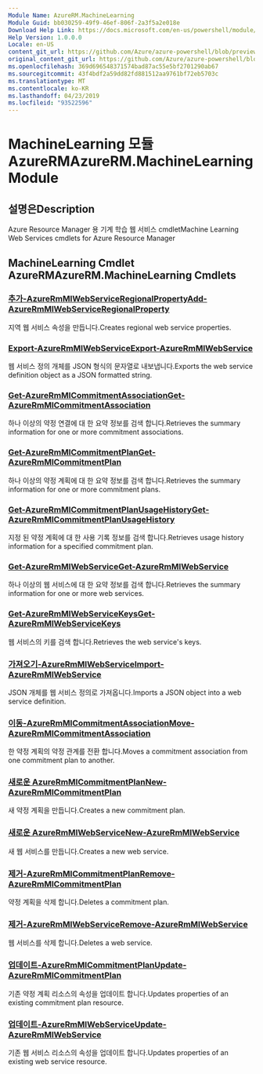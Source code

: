 ```yaml
---
Module Name: AzureRM.MachineLearning
Module Guid: bb030259-49f9-46ef-806f-2a3f5a2e018e
Download Help Link: https://docs.microsoft.com/en-us/powershell/module/azurerm.machinelearning
Help Version: 1.0.0.0
Locale: en-US
content_git_url: https://github.com/Azure/azure-powershell/blob/preview/src/ResourceManager/MachineLearning/Commands.MachineLearning/help/AzureRM.MachineLearning.md
original_content_git_url: https://github.com/Azure/azure-powershell/blob/preview/src/ResourceManager/MachineLearning/Commands.MachineLearning/help/AzureRM.MachineLearning.md
ms.openlocfilehash: 369d696548371574bad87ac55e5bf2701290ab67
ms.sourcegitcommit: 43f4bdf2a59dd82fd881512aa9761bf72eb5703c
ms.translationtype: MT
ms.contentlocale: ko-KR
ms.lasthandoff: 04/23/2019
ms.locfileid: "93522596"
---
```

# <span data-ttu-id="bfe07-101">MachineLearning 모듈 AzureRM</span><span class="sxs-lookup"><span data-stu-id="bfe07-101">AzureRM.MachineLearning Module</span></span>
## <span data-ttu-id="bfe07-102">설명은</span><span class="sxs-lookup"><span data-stu-id="bfe07-102">Description</span></span>
<span data-ttu-id="bfe07-103">Azure Resource Manager 용 기계 학습 웹 서비스 cmdlet</span><span class="sxs-lookup"><span data-stu-id="bfe07-103">Machine Learning Web Services cmdlets for Azure Resource Manager</span></span>

## <span data-ttu-id="bfe07-104">MachineLearning Cmdlet AzureRM</span><span class="sxs-lookup"><span data-stu-id="bfe07-104">AzureRM.MachineLearning Cmdlets</span></span>
### [<span data-ttu-id="bfe07-105">추가-AzureRmMlWebServiceRegionalProperty</span><span class="sxs-lookup"><span data-stu-id="bfe07-105">Add-AzureRmMlWebServiceRegionalProperty</span></span>](Add-AzureRmMlWebServiceRegionalProperty.md)
<span data-ttu-id="bfe07-106">지역 웹 서비스 속성을 만듭니다.</span><span class="sxs-lookup"><span data-stu-id="bfe07-106">Creates regional web service properties.</span></span>

### [<span data-ttu-id="bfe07-107">Export-AzureRmMlWebService</span><span class="sxs-lookup"><span data-stu-id="bfe07-107">Export-AzureRmMlWebService</span></span>](Export-AzureRmMlWebService.md)
<span data-ttu-id="bfe07-108">웹 서비스 정의 개체를 JSON 형식의 문자열로 내보냅니다.</span><span class="sxs-lookup"><span data-stu-id="bfe07-108">Exports the web service definition object as a JSON formatted string.</span></span>

### [<span data-ttu-id="bfe07-109">Get-AzureRmMlCommitmentAssociation</span><span class="sxs-lookup"><span data-stu-id="bfe07-109">Get-AzureRmMlCommitmentAssociation</span></span>](Get-AzureRmMlCommitmentAssociation.md)
<span data-ttu-id="bfe07-110">하나 이상의 약정 연결에 대 한 요약 정보를 검색 합니다.</span><span class="sxs-lookup"><span data-stu-id="bfe07-110">Retrieves the summary information for one or more commitment associations.</span></span>

### [<span data-ttu-id="bfe07-111">Get-AzureRmMlCommitmentPlan</span><span class="sxs-lookup"><span data-stu-id="bfe07-111">Get-AzureRmMlCommitmentPlan</span></span>](Get-AzureRmMlCommitmentPlan.md)
<span data-ttu-id="bfe07-112">하나 이상의 약정 계획에 대 한 요약 정보를 검색 합니다.</span><span class="sxs-lookup"><span data-stu-id="bfe07-112">Retrieves the summary information for one or more commitment plans.</span></span>

### [<span data-ttu-id="bfe07-113">Get-AzureRmMlCommitmentPlanUsageHistory</span><span class="sxs-lookup"><span data-stu-id="bfe07-113">Get-AzureRmMlCommitmentPlanUsageHistory</span></span>](Get-AzureRmMlCommitmentPlanUsageHistory.md)
<span data-ttu-id="bfe07-114">지정 된 약정 계획에 대 한 사용 기록 정보를 검색 합니다.</span><span class="sxs-lookup"><span data-stu-id="bfe07-114">Retrieves usage history information for a specified commitment plan.</span></span>

### [<span data-ttu-id="bfe07-115">Get-AzureRmMlWebService</span><span class="sxs-lookup"><span data-stu-id="bfe07-115">Get-AzureRmMlWebService</span></span>](Get-AzureRmMlWebService.md)
<span data-ttu-id="bfe07-116">하나 이상의 웹 서비스에 대 한 요약 정보를 검색 합니다.</span><span class="sxs-lookup"><span data-stu-id="bfe07-116">Retrieves the summary information for one or more web services.</span></span>

### [<span data-ttu-id="bfe07-117">Get-AzureRmMlWebServiceKeys</span><span class="sxs-lookup"><span data-stu-id="bfe07-117">Get-AzureRmMlWebServiceKeys</span></span>](Get-AzureRmMlWebServiceKeys.md)
<span data-ttu-id="bfe07-118">웹 서비스의 키를 검색 합니다.</span><span class="sxs-lookup"><span data-stu-id="bfe07-118">Retrieves the web service's keys.</span></span>

### [<span data-ttu-id="bfe07-119">가져오기-AzureRmMlWebService</span><span class="sxs-lookup"><span data-stu-id="bfe07-119">Import-AzureRmMlWebService</span></span>](Import-AzureRmMlWebService.md)
<span data-ttu-id="bfe07-120">JSON 개체를 웹 서비스 정의로 가져옵니다.</span><span class="sxs-lookup"><span data-stu-id="bfe07-120">Imports a JSON object into a web service definition.</span></span>

### [<span data-ttu-id="bfe07-121">이동-AzureRmMlCommitmentAssociation</span><span class="sxs-lookup"><span data-stu-id="bfe07-121">Move-AzureRmMlCommitmentAssociation</span></span>](Move-AzureRmMlCommitmentAssociation.md)
<span data-ttu-id="bfe07-122">한 약정 계획의 약정 관계를 전환 합니다.</span><span class="sxs-lookup"><span data-stu-id="bfe07-122">Moves a commitment association from one commitment plan to another.</span></span>

### [<span data-ttu-id="bfe07-123">새로운 AzureRmMlCommitmentPlan</span><span class="sxs-lookup"><span data-stu-id="bfe07-123">New-AzureRmMlCommitmentPlan</span></span>](New-AzureRmMlCommitmentPlan.md)
<span data-ttu-id="bfe07-124">새 약정 계획을 만듭니다.</span><span class="sxs-lookup"><span data-stu-id="bfe07-124">Creates a new commitment plan.</span></span>

### [<span data-ttu-id="bfe07-125">새로운 AzureRmMlWebService</span><span class="sxs-lookup"><span data-stu-id="bfe07-125">New-AzureRmMlWebService</span></span>](New-AzureRmMlWebService.md)
<span data-ttu-id="bfe07-126">새 웹 서비스를 만듭니다.</span><span class="sxs-lookup"><span data-stu-id="bfe07-126">Creates a new web service.</span></span>

### [<span data-ttu-id="bfe07-127">제거-AzureRmMlCommitmentPlan</span><span class="sxs-lookup"><span data-stu-id="bfe07-127">Remove-AzureRmMlCommitmentPlan</span></span>](Remove-AzureRmMlCommitmentPlan.md)
<span data-ttu-id="bfe07-128">약정 계획을 삭제 합니다.</span><span class="sxs-lookup"><span data-stu-id="bfe07-128">Deletes a commitment plan.</span></span>

### [<span data-ttu-id="bfe07-129">제거-AzureRmMlWebService</span><span class="sxs-lookup"><span data-stu-id="bfe07-129">Remove-AzureRmMlWebService</span></span>](Remove-AzureRmMlWebService.md)
<span data-ttu-id="bfe07-130">웹 서비스를 삭제 합니다.</span><span class="sxs-lookup"><span data-stu-id="bfe07-130">Deletes a web service.</span></span>

### [<span data-ttu-id="bfe07-131">업데이트-AzureRmMlCommitmentPlan</span><span class="sxs-lookup"><span data-stu-id="bfe07-131">Update-AzureRmMlCommitmentPlan</span></span>](Update-AzureRmMlCommitmentPlan.md)
<span data-ttu-id="bfe07-132">기존 약정 계획 리소스의 속성을 업데이트 합니다.</span><span class="sxs-lookup"><span data-stu-id="bfe07-132">Updates properties of an existing commitment plan resource.</span></span>

### [<span data-ttu-id="bfe07-133">업데이트-AzureRmMlWebService</span><span class="sxs-lookup"><span data-stu-id="bfe07-133">Update-AzureRmMlWebService</span></span>](Update-AzureRmMlWebService.md)
<span data-ttu-id="bfe07-134">기존 웹 서비스 리소스의 속성을 업데이트 합니다.</span><span class="sxs-lookup"><span data-stu-id="bfe07-134">Updates properties of an existing web service resource.</span></span>


